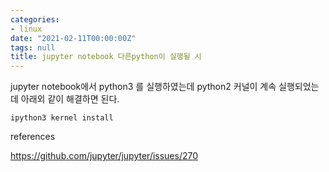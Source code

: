 ```yaml
---
categories:
- linux
date: "2021-02-11T00:00:00Z"
tags: null
title: jupyter notebook 다른python이 실행될 시
---
```


jupyter notebook에서 python3 를 실행하였는데 python2 커널이 계속 실행되었는데 아래외 같이 해결하면 된다.
```
ipython3 kernel install
```
references

https://github.com/jupyter/jupyter/issues/270